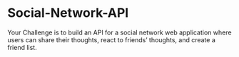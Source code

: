 # Social-Network-API
Your Challenge is to build an API for a social network web application where users can share their thoughts, react to friends’ thoughts, and create a friend list. 

